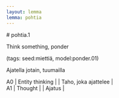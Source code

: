 ```yaml
---
layout: lemma
lemma: pohtia
---
```


<div class="sense">
# <span class="sensename">pohtia.1</span>

<span class="description">Think something, ponder</span>

(tags: seed:miettiä, model:ponder.01)

<span class="description">Ajatella jotain, tuumailla</span>



A0 | Entity thinking |   | Taho, joka ajattelee |  
A1 | Thought |   | Ajatus |  

</div>

